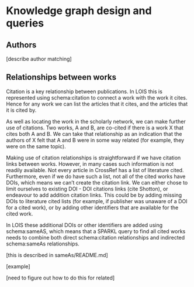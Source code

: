 # Knowledge graph design and queries

## Authors

[describe author matching]

## Relationships between works

Citation is a key relationship between publications. In LOIS this is represented using schema:citation to connect a work with the work it cites. Hence for any work we can list the articles that it cites, and the articles that it is cited by.

As well as locating the work in the scholarly network, we can make further use of citations. Two works, A and B, are co-cited if there is a work X that cites both A and B. We can take that relationship as an indication that the authors of X felt that A and B were in some way related (for example, they were on the same topic).

Making use of citation relationships is straightforward if we have citation links between works. However, in many cases such information is not readily available. Not every article in CrossRef has a list of literature cited. Furthermore, even if we do have such a list, not all of the cited works have DOIs, which means we can’t create the citation link. We can either chose to limit ourselves to existing DOI - DOI citations links (cite Shotton), or endeavour to add addition citation links. This could be by adding missing DOIs to literature cited lists (for example, if publisher was unaware of a DOI for a cited work), or by adding other identifiers that are available for the cited work.

In LOIS these additional DOIs or other identifiers are added using schema:sameAS, which means that a SPARKL query to find all  cited works needs to combine both direct schema:citation relationships and indirected schema:sameAs relationships.

[this is described in sameAs/README.md]

[example]

[need to figure out how to do this for related]








